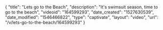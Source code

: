 {
    "title": "Lets go to the Beach",
    "description": "It's swimsuit season, time to go to the beach",
    "videoid": "164599293",
    "date_created": "1527630539",
    "date_modified": "1546466822",
    "type": "captivate",
    "layout": "video",
    "url": "\/v\/lets-go-to-the-beach\/164599293"
}